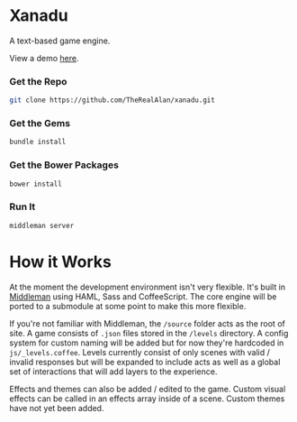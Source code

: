 # Xanadu
A text-based game engine.

View a demo [here](http://therealalan.github.io/xanadu/).

### Get the Repo
``` bash
git clone https://github.com/TheRealAlan/xanadu.git
```

### Get the Gems
``` bash
bundle install
```

### Get the Bower Packages
``` bash
bower install
```

### Run It
``` bash
middleman server
```

How it Works
============

At the moment the development environment isn't very flexible. It's built in [Middleman](https://middlemanapp.com/) using HAML, Sass and CoffeeScript. The core engine will be ported to a submodule at some point to make this more flexible.

If you're not familiar with Middleman, the `/source` folder acts as the root of site. A game consists of `.json` files stored in the `/levels` directory. A config system for custom naming will be added but for now they're hardcoded in `js/_levels.coffee`. Levels currently consist of only scenes with valid / invalid responses but will be 
expanded to include acts as well as a global set of interactions that will add layers to the experience.

Effects and themes can also be added / edited to the game. Custom visual effects can be called in an effects array inside of a scene. Custom themes have not yet been added.
